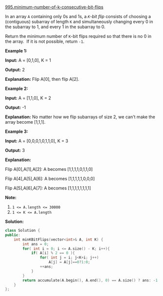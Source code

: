 [995.minimum-number-of-k-consecutive-bit-flips](https://leetcode.com/problems/minimum-number-of-k-consecutive-bit-flips/)  

In an array `A` containing only 0s and 1s, a _`K`\-bit flip_ consists of choosing a (contiguous) subarray of length `K` and simultaneously changing every 0 in the subarray to 1, and every 1 in the subarray to 0.

Return the minimum number of `K`\-bit flips required so that there is no 0 in the array.  If it is not possible, return `-1`.

**Example 1:**

  
**Input:** A = \[0,1,0\], K = 1
  
**Output:** 2
  
**Explanation:** Flip A\[0\], then flip A\[2\].
  

**Example 2:**

  
**Input:** A = \[1,1,0\], K = 2
  
**Output:** \-1
  
**Explanation:** No matter how we flip subarrays of size 2, we can't make the array become \[1,1,1\].
  

**Example 3:**

  
**Input:** A = \[0,0,0,1,0,1,1,0\], K = 3
  
**Output:** 3
  
**Explanation:**
  
Flip A\[0\],A\[1\],A\[2\]: A becomes \[1,1,1,1,0,1,1,0\]
  
Flip A\[4\],A\[5\],A\[6\]: A becomes \[1,1,1,1,1,0,0,0\]
  
Flip A\[5\],A\[6\],A\[7\]: A becomes \[1,1,1,1,1,1,1,1\]
  

**Note:**

1.  `1 <= A.length <= 30000`
2.  `1 <= K <= A.length`  



**Solution:**  

```cpp
class Solution {
public:
    int minKBitFlips(vector<int>& A, int K) {
        int ans = 0;
        for( int i = 0; i <= A.size() - K; i++){
            if( A[i] % 2 == 0 ){
                for( int j = i; j<K+i; j++)
                    A[j] = A[j]==0?1:0;
                ++ans;
            }
        }
        return accumulate(A.begin(), A.end(), 0) == A.size() ? ans: -1;
    }
};
```
      